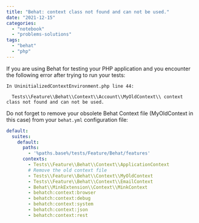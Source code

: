 ```yaml
---
title: "Behat: context class not found and can not be used."
date: "2021-12-15"
categories: 
  - "notebook"
  - "problems-solutions"
tags: 
  - "behat"
  - "php"
---
```


If you are using Behat for testing your PHP application and you encounter the following error after trying to run your tests:

```generic
In UninitializedContextEnvironment.php line 44:
                                                                                                         
  Tests\\Feature\\Behat\\Context\\Account\\MyOldContext\\ context class not found and can not be used.
```

Do not forget to remove your obsolete Behat Context file (MyOldContext in this case) from your `behat.yml` configuration file:

```yaml
default:
  suites:
    default:
      paths:
        - '%paths.base%/tests/Feature/Behat/features'
      contexts:
        - Tests\\Feature\\Behat\\Context\\ApplicationContext
        # Remove the old context file
        - Tests\\Feature\\Behat\\Context\\MyOldContext
        - Tests\\Feature\\Behat\\Context\\EmailContext
        - Behat\\MinkExtension\\Context\\MinkContext
        - behatch:context:browser
        - behatch:context:debug
        - behatch:context:system
        - behatch:context:json
        - behatch:context:rest

```
